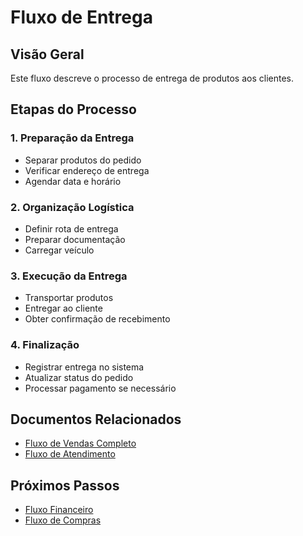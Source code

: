 # Fluxo de Entrega

## Visão Geral

Este fluxo descreve o processo de entrega de produtos aos clientes.

## Etapas do Processo

### 1. Preparação da Entrega
- Separar produtos do pedido
- Verificar endereço de entrega
- Agendar data e horário

### 2. Organização Logística
- Definir rota de entrega
- Preparar documentação
- Carregar veículo

### 3. Execução da Entrega
- Transportar produtos
- Entregar ao cliente
- Obter confirmação de recebimento

### 4. Finalização
- Registrar entrega no sistema
- Atualizar status do pedido
- Processar pagamento se necessário

## Documentos Relacionados

- [Fluxo de Vendas Completo](fluxo-vendas-completo.md)
- [Fluxo de Atendimento](fluxo-atendimento.md)

## Próximos Passos

- [Fluxo Financeiro](fluxo-financeiro.md)
- [Fluxo de Compras](fluxo-compras.md)
